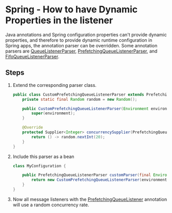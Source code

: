 # Spring - How to have Dynamic Properties in the listener

Java annotations and Spring configuration properties can't provide dynamic properties, and therefore to provide dynamic runtime configuration in Spring apps,
the annotation parser can be overridden. Some annotation parsers
are [QueueListenerParser](../../../spring/spring-core/src/main/java/com/jashmore/sqs/spring/container/basic/QueueListener.java),
[PrefetchingQueueListenerParser](../../../spring/spring-core/src/main/java/com/jashmore/sqs/spring/container/prefetch/PrefetchingQueueListenerParser.java),
and [FifoQueueListenerParser](../../../spring/spring-core/src/main/java/com/jashmore/sqs/spring/container/fifo/FifoQueueListenerParser.java).

## Steps

1.  Extend the corresponding parser class.

    ```java
    public class CustomPrefetchingQueueListenerParser extends PrefetchingQueueListenerParser {
        private static final Random random = new Random();

        public CustomPrefetchingQueueListenerParser(Environment environment) {
            super(environment);
        }

        @Override
        protected Supplier<Integer> concurrencySupplier(PrefetchingQueueListener annotation) {
            return () -> random.nextInt(20);
        }
    }

    ```

1.  Include this parser as a bean

    ```java
    class MyConfiguration {

        public PrefetchingQueueListenerParser customParser(final Environment environment) {
            return new CustomPrefetchingQueueListenerParser(environment);
        }
    }

    ```

1.  Now all message listeners with the [PrefetchingQueueListener](../../../spring/spring-core/src/main/java/com/jashmore/sqs/spring/container/prefetch/PrefetchingQueueListener.java)
    annotation will use a random concurrency rate.
